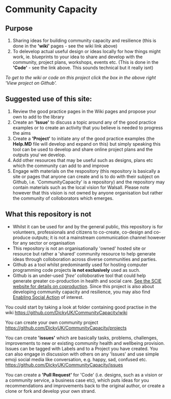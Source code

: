 # Community Capacity
## Purpose
1. Sharing ideas for building community capacity and resilience (this is done in the **'wiki'** pages - see the wiki link above)
2. To delevelop actual useful design or ideas locally for how things might work, ie. blueprints to your idea to share and develop with the community, project plans, workshops, events etc. (This is done in the **'Code'** - see the link above.  This sounds technical but it really isnt)

*To get to the wiki or code on this project click the box in the above right 'View project on Github'.*
## Suggested use of this site:
1. Review the good practice pages in the Wiki pages and propose your own to add to the library
2. Create an **'Issue'** to discuss a topic around any of the good practice examples or to create an activity that you believe is needed to progress the aims
4. Create a **'Project'** to initiate any of the good practice examples (the **Help.MD** file will develop and expand on this) but simply speaking this tool can be used to develop and share online project plans and the outputs you/ we develop.
5. Add other resources that may be useful such as designs, plans etc which the community can add to and improve
6. Engage with materials on the respository (this repository is basically a site or pages that anyone can create and is to do with their subject on Github, i.e. 'CommunityCapacity' is a repository) and the repository may contain materials such as the local vision for Walsall.  Please note however that this vision is not owned by anyone organisation but rather the community of colloborators which emerges.

## What this repository is not
* Whilst it can be used for and by the general public, this repository is for volunteers, professionals and citizens to co-create, co-design and co-produce outputs; it is not a mainstream communication channel however for any sector or organisation
* This repository is not an organisationally 'owned' hosted site or resource but rather a 'shared' community resource to help generate ideas through colloboration across diverse communities and parties. 
* Github as a tool whilst predominantly used for hosting computer programming code projects **is not exclusively** used as such. 
* Github is an under-used *'free'* colloborative tool that could help generate greater co-production in health and social care.  [See the SCIE website for details on coproduction](https://www.scie.org.uk/publications/guides/guide51/). Since this project is also about developing community capacity and resilience, you may also find [Enabling Social Action](https://www.gov.uk/government/publications/enabling-social-action-guidance) of interest.

You could start by taking a look at folder containing good practise in the wiki
https://github.com/DickyUK/CommunityCapacity/wiki

You can create your own community project
https://github.com/DickyUK/CommunityCapacity/projects

You can create **'issues'** which are basically tasks, problems, challenges, improvements to new or existing community health and wellbeing provision. Issues can be tagged with Labels and to a Project you have created. You can also engage in discussion with others on any 'Issues' and use simple emoji social media like conversation, e.g. happy, sad, confused etc.
https://github.com/DickyUK/CommunityCapacity/issues

You can create a **'Pull Request'** for 'Code' (i.e. designs, such as a vision or a community service, a business case etc), which puts ideas for you recommendations and improvements back to the original author, or create a clone or fork and develop your own strand.
